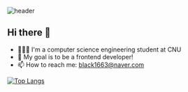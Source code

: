 ![header](https://capsule-render.vercel.app/api?type=waving&color=timeAuto&height=300&section=header&text=llbllhllk&fontSize=90)
## Hi there 👋

- 👩🏻‍💻 I'm a computer science engineering student at CNU
- 🌱 My goal is to be a frontend developer!
- 📫 How to reach me: black1663@naver.com   

[![Top Langs](https://github-readme-stats.vercel.app/api/top-langs/?username=llbllhllk&layout=compact)](https://github.com/anuraghazra/github-readme-stats)   

<!--
**llbllhllk/llbllhllk** is a ✨ _special_ ✨ repository because its `README.md` (this file) appears on your GitHub profile.

Here are some ideas to get you started:

- 🔭 I’m currently working on ...
- 🌱 I’m currently learning ...
- 👯 I’m looking to collaborate on ...
- 🤔 I’m looking for help with ...
- 💬 Ask me about ...
- 📫 How to reach me: ...
- 😄 Pronouns: ...
- ⚡ Fun fact: ...
-->
